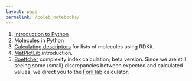 ```yaml
---
layout: page
permalink: /colab_notebooks/
---
```


1. [Introduction to Python](https://colab.research.google.com/drive/147SNGKN2KsDzs8SyfqhTpYsbb5NB6i2Y?usp=sharing)
2. [Molecules in Python](https://colab.research.google.com/drive/18iN-Kefy3OykqOL3_9kaINN7ZQhDzUHb?usp=sharing)
3. [Calculating descriptors](https://colab.research.google.com/drive/1wkSWnTLAQXwYZwFhaEd7lsLSEHsqVfHV?usp=sharing) for lists of molecules using RDKit.
4. [MatPlotLib](https://colab.research.google.com/drive/1ERgYpr5_knhv3rEGuG3rh5uMw4O30Xjn?usp=sharing) introduction.
5. [Boettcher](https://drive.google.com/file/d/1zkliDWchmnIAGmFN3YeAECO7UpTCrzCD/view?usp=sharing) complexity index calculation; beta version. Since we are still seeing some (small) discrepancies between expected and calculated values, we direct you to the [Forli lab](https://forlilab.org/services/bottcher/) calculator. 
